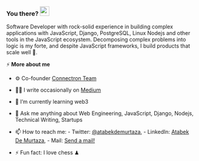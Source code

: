 ### You there? <img src="https://raw.githubusercontent.com/MartinHeinz/MartinHeinz/master/wave.gif" width="25px">
Software Developer with rock-solid experience in building complex applications with JavaScript, Django, PostgreSQL, Linux Nodejs and other tools in the JavaScript ecosystem. Decomposing complex problems into logic is my forte, and despite JavaScript frameworks, I build products that scale well 🚀.

⚡️ **More about me**
- ⚙️ Co-founder [Connectron Team](https://connectron.team/)
- ✍🏾 I write occasionally on [Medium](https://medium.com/)
- 🌱 I’m currently learning web3
- 💬 Ask me anything about Web Engineering, JavaScript, Django, Nodejs, Technical Writing, Startups
- 📫 How to reach me: - Twitter: [@atabekdemurtaza](https://twitter.com/atabekdemurtaza), - LinkedIn: [Atabek De Murtaza](https://www.linkedin.com/in/atabek-de-murtaza-02b9a7247/), - Mail: [Send a mail!](mailto:atabekdemurtaza@gmail.com)

- ⚡ Fun fact: I love chess ♟

<!-- <div>
  <a href="/" align="left">
    <img src="https://github-readme-stats.vercel.app/api/top-langs/?username=ejirocodes&text_color=586069&layout=compact&hide_border=true&bg_color=fff&title_color=0366d6&count_private=true&include_all_commits=true" />
  </a>

  <a href="/" align="right">
    <img src="https://github-readme-stats.vercel.app/api?username=ejirocodes&count_private=true&show_icons=true&icon_color=222&title_color=0366d6&text_color=586069&bg_color=fff&hide=issues&hide_border=true&include_all_commits=true" />
  </a>
</div>

<img
  src="https://cr-ss-service.azurewebsites.net/api/ScreenShot?widget=summary&username=ejirocodes&badges=2&show-avatar=false&style=--header-bg-color:%23000;--border-radius:10px" width="700"
/>

![Profile views](https://gpvc.arturio.dev/ejirocodes)
![Code Time](https://img.shields.io/endpoint?style=flat&url=https://codetime-api.datreks.com/badge/1871?logoColor=white%26project=%26recentMS=0%26showProject=false)
 -->
